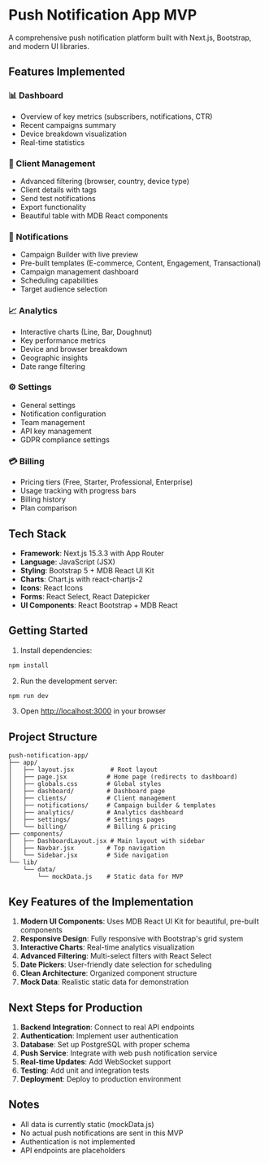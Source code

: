 # Push Notification App MVP

A comprehensive push notification platform built with Next.js, Bootstrap, and modern UI libraries.

## Features Implemented

### 📊 Dashboard
- Overview of key metrics (subscribers, notifications, CTR)
- Recent campaigns summary
- Device breakdown visualization
- Real-time statistics

### 👥 Client Management
- Advanced filtering (browser, country, device type)
- Client details with tags
- Send test notifications
- Export functionality
- Beautiful table with MDB React components

### 🔔 Notifications
- Campaign Builder with live preview
- Pre-built templates (E-commerce, Content, Engagement, Transactional)
- Campaign management dashboard
- Scheduling capabilities
- Target audience selection

### 📈 Analytics
- Interactive charts (Line, Bar, Doughnut)
- Key performance metrics
- Device and browser breakdown
- Geographic insights
- Date range filtering

### ⚙️ Settings
- General settings
- Notification configuration
- Team management
- API key management
- GDPR compliance settings

### 💳 Billing
- Pricing tiers (Free, Starter, Professional, Enterprise)
- Usage tracking with progress bars
- Billing history
- Plan comparison

## Tech Stack

- **Framework**: Next.js 15.3.3 with App Router
- **Language**: JavaScript (JSX)
- **Styling**: Bootstrap 5 + MDB React UI Kit
- **Charts**: Chart.js with react-chartjs-2
- **Icons**: React Icons
- **Forms**: React Select, React Datepicker
- **UI Components**: React Bootstrap + MDB React

## Getting Started

1. Install dependencies:
```bash
npm install
```

2. Run the development server:
```bash
npm run dev
```

3. Open [http://localhost:3000](http://localhost:3000) in your browser

## Project Structure

```
push-notification-app/
├── app/
│   ├── layout.jsx          # Root layout
│   ├── page.jsx           # Home page (redirects to dashboard)
│   ├── globals.css        # Global styles
│   ├── dashboard/         # Dashboard page
│   ├── clients/           # Client management
│   ├── notifications/     # Campaign builder & templates
│   ├── analytics/         # Analytics dashboard
│   ├── settings/          # Settings pages
│   └── billing/           # Billing & pricing
├── components/
│   ├── DashboardLayout.jsx # Main layout with sidebar
│   ├── Navbar.jsx         # Top navigation
│   └── Sidebar.jsx        # Side navigation
└── lib/
    └── data/
        └── mockData.js    # Static data for MVP

```

## Key Features of the Implementation

1. **Modern UI Components**: Uses MDB React UI Kit for beautiful, pre-built components
2. **Responsive Design**: Fully responsive with Bootstrap's grid system
3. **Interactive Charts**: Real-time analytics visualization
4. **Advanced Filtering**: Multi-select filters with React Select
5. **Date Pickers**: User-friendly date selection for scheduling
6. **Clean Architecture**: Organized component structure
7. **Mock Data**: Realistic static data for demonstration

## Next Steps for Production

1. **Backend Integration**: Connect to real API endpoints
2. **Authentication**: Implement user authentication
3. **Database**: Set up PostgreSQL with proper schema
4. **Push Service**: Integrate with web push notification service
5. **Real-time Updates**: Add WebSocket support
6. **Testing**: Add unit and integration tests
7. **Deployment**: Deploy to production environment

## Notes

- All data is currently static (mockData.js)
- No actual push notifications are sent in this MVP
- Authentication is not implemented
- API endpoints are placeholders